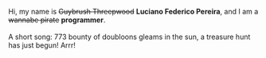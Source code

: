 Hi, my name is ~~Guybrush Threepwood~~ **Luciano Federico Pereira**, and I am a ~~wannabe pirate~~ **programmer**.<br><br>A short song: 773 bounty of doubloons gleams in the sun, a treasure hunt has just begun! Arrr!
